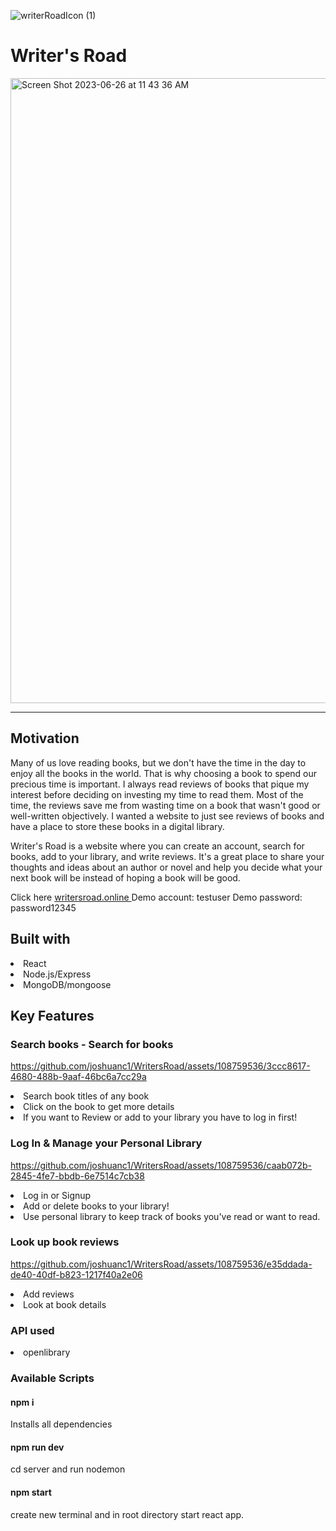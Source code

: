 


![writerRoadIcon (1)](https://github.com/joshuanc1/WritersRoad/assets/108759536/de2c65b7-27b0-4ff2-9dd5-17b36737bd05)

<h1>Writer's Road</h1>


<img width="1000" alt="Screen Shot 2023-06-26 at 11 43 36 AM" src="https://github.com/joshuanc1/WritersRoad/assets/108759536/e3dd97db-4e57-4507-8650-9dfb63d802d5">

___
<h2>Motivation</h2>


Many of us love reading books, but we don't have the time in the day to enjoy all the books in the world. That is why choosing a book to spend our precious time is important. I always read reviews of books that pique my interest before deciding on investing my time to read them. Most of the time, the reviews save me from wasting time on a book that wasn't good or well-written objectively. I wanted a website to just see reviews of books and have a place to store these books in a digital library.

Writer's Road is a website where you can create an account, search for books, add to your library, and write reviews. It's a great place to share your thoughts and ideas about an author or novel and help you decide what your next book will be instead of hoping a book will be good.

Click here  <a href="writersroad.online" target="_blank"> writersroad.online </a>
Demo account: testuser
Demo password: password12345


<h2>Built with</h2>
<li>React</li>
<li>Node.js/Express</li>
<li>MongoDB/mongoose</li>

<h2>Key Features</h2>

<h3>Search books - Search for books</h3>

https://github.com/joshuanc1/WritersRoad/assets/108759536/3ccc8617-4680-488b-9aaf-46bc6a7cc29a



<li>Search book titles of any book</li>
<li>Click on the book to get more details</li>
<li>If you want to Review or add to your library you have to log in first!</li>


<h3>Log In & Manage your Personal Library</h3>


https://github.com/joshuanc1/WritersRoad/assets/108759536/caab072b-2845-4fe7-bbdb-6e7514c7cb38

<li>Log in or Signup</li>
<li>Add or delete books to your library!</li>
<li>Use personal library to keep track of books you've read or want to read.</li>

<h3>Look up book reviews</h3>


https://github.com/joshuanc1/WritersRoad/assets/108759536/e35ddada-de40-40df-b823-1217f40a2e06

<li>Add reviews</li>
<li>Look at book details</li>

<h3>API used</h3>

<li>openlibrary</li>

<h3>Available Scripts</h3>

<h4>npm i</h4>
Installs all dependencies
<h4>npm run dev</h4>
cd server and run nodemon
<h4>npm start</h4>
create new terminal and in root directory start react app.




